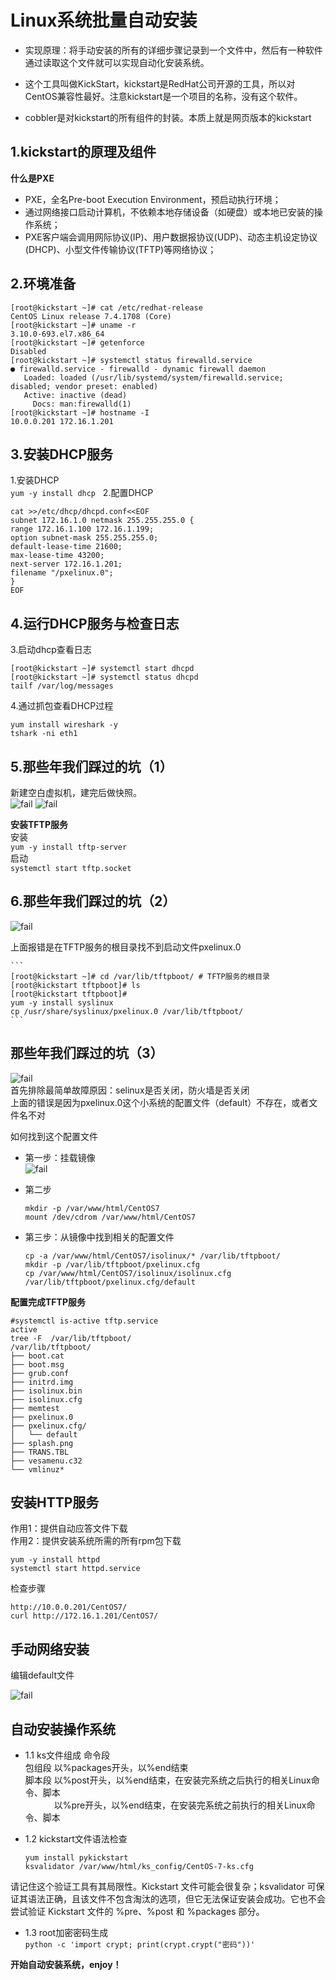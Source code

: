 # Linux系统批量自动安装
- 实现原理：将手动安装的所有的详细步骤记录到一个文件中，然后有一种软件通过读取这个文件就可以实现自动化安装系统。<br>

- 这个工具叫做KickStart，kickstart是RedHat公司开源的工具，所以对CentOS兼容性最好。注意kickstart是一个项目的名称，没有这个软件。<br>

- cobbler是对kickstart的所有组件的封装。本质上就是网页版本的kickstart<br>

## 1.kickstart的原理及组件

__什么是PXE__<br>
- PXE，全名Pre-boot Execution Environment，预启动执行环境；
- 通过网络接口启动计算机，不依赖本地存储设备（如硬盘）或本地已安装的操作系统；
- PXE客户端会调用网际协议(IP)、用户数据报协议(UDP)、动态主机设定协议(DHCP)、小型文件传输协议(TFTP)等网络协议；

## 2.环境准备
```
[root@kickstart ~]# cat /etc/redhat-release
CentOS Linux release 7.4.1708 (Core)
[root@kickstart ~]# uname -r
3.10.0-693.el7.x86_64
[root@kickstart ~]# getenforce
Disabled
[root@kickstart ~]# systemctl status firewalld.service
● firewalld.service - firewalld - dynamic firewall daemon
   Loaded: loaded (/usr/lib/systemd/system/firewalld.service; disabled; vendor preset: enabled)
   Active: inactive (dead)
     Docs: man:firewalld(1)
[root@kickstart ~]# hostname -I
10.0.0.201 172.16.1.201
```

## 3.安装DHCP服务
1.安装DHCP<br>
``yum -y install dhcp``
 
2.配置DHCP<br>
```
cat >>/etc/dhcp/dhcpd.conf<<EOF
subnet 172.16.1.0 netmask 255.255.255.0 {
range 172.16.1.100 172.16.1.199;
option subnet-mask 255.255.255.0;
default-lease-time 21600;
max-lease-time 43200;
next-server 172.16.1.201;
filename "/pxelinux.0";
}
EOF
```

## 4.运行DHCP服务与检查日志
3.启动dhcp查看日志<br>
```
[root@kickstart ~]# systemctl start dhcpd
[root@kickstart ~]# systemctl status dhcpd
tailf /var/log/messages
```
4.通过抓包查看DHCP过程<br>
```
yum install wireshark -y
tshark -ni eth1
```

## 5.那些年我们踩过的坑（1）
新建空白虚拟机，建完后做快照。<br>
![fail](img/1.2.1.png) ![fail](img/1.2.2.png)<br>

__安装TFTP服务__<br>
安装<br>
``yum -y install tftp-server``<br>
启动<br>
 ``systemctl start tftp.socket``<br>

## 6.那些年我们踩过的坑（2）
![fail](img/1.2.3.png)<br>

上面报错是在TFTP服务的根目录找不到启动文件pxelinux.0<br>

    ```
    [root@kickstart ~]# cd /var/lib/tftpboot/ # TFTP服务的根目录
    [root@kickstart tftpboot]# ls
    [root@kickstart tftpboot]#
    yum -y install syslinux
    cp /usr/share/syslinux/pxelinux.0 /var/lib/tftpboot/
    ```

## 那些年我们踩过的坑（3）
![fail](img/1.2.4.png)<br>
首先排除最简单故障原因：selinux是否关闭，防火墙是否关闭<br>
上面的错误是因为pxelinux.0这个小系统的配置文件（default）不存在，或者文件名不对<br>


如何找到这个配置文件<br>
- 第一步：挂载镜像<br>
    ![fail](img/1.2.5.png)<br>
- 第二步<br>
    ```
    mkdir -p /var/www/html/CentOS7
    mount /dev/cdrom /var/www/html/CentOS7
    ```

- 第三步：从镜像中找到相关的配置文件<br>
    ```
    cp -a /var/www/html/CentOS7/isolinux/* /var/lib/tftpboot/
    mkdir -p /var/lib/tftpboot/pxelinux.cfg
    cp /var/www/html/CentOS7/isolinux/isolinux.cfg /var/lib/tftpboot/pxelinux.cfg/default
    ```

__配置完成TFTP服务__<br>
```
#systemctl is-active tftp.service
active
tree -F  /var/lib/tftpboot/
/var/lib/tftpboot/
├── boot.cat
├── boot.msg
├── grub.conf
├── initrd.img
├── isolinux.bin
├── isolinux.cfg
├── memtest
├── pxelinux.0
├── pxelinux.cfg/
│   └── default
├── splash.png
├── TRANS.TBL
├── vesamenu.c32
└── vmlinuz*
```

## 安装HTTP服务
作用1：提供自动应答文件下载<br>
作用2：提供安装系统所需的所有rpm包下载<br>
```
yum -y install httpd
systemctl start httpd.service
```
检查步骤<br>
```
http://10.0.0.201/CentOS7/
curl http://172.16.1.201/CentOS7/
```

## 手动网络安装
编辑default文件

![fail](img/1.2.6.png)<br>

## 自动安装操作系统
- 1.1 ks文件组成
    命令段<br>
    包组段  以%packages开头，以%end结束<br>
    脚本段  以%post开头，以%end结束，在安装完系统之后执行的相关Linux命令、脚本<br>
      　　　  以%pre开头，以%end结束，在安装完系统之前执行的相关Linux命令、脚本<br>

- 1.2 kickstart文件语法检查
    ```
    yum install pykickstart
    ksvalidator /var/www/html/ks_config/CentOS-7-ks.cfg
    ```
请记住这个验证工具有其局限性。Kickstart 文件可能会很复杂；ksvalidator 可保证其语法正确，且该文件不包含淘汰的选项，但它无法保证安装会成功。它也不会尝试验证 Kickstart 文件的 %pre、%post 和 %packages 部分。<br>

- 1.3 root加密密码生成<br>
    ``python -c 'import crypt; print(crypt.crypt("密码"))'``<br>


__开始自动安装系统，enjoy！__<br>
